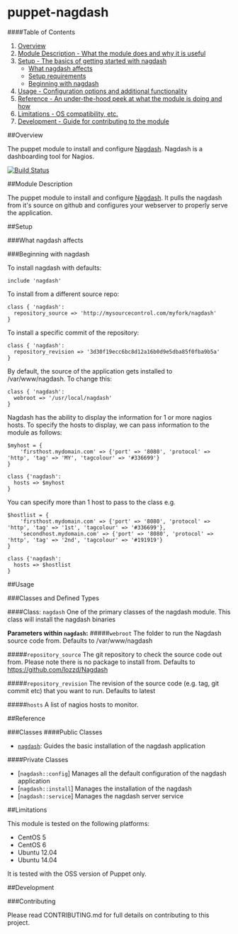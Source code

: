 # puppet-nagdash

####Table of Contents

1. [Overview](#overview)
2. [Module Description - What the module does and why it is useful](#module-description)
3. [Setup - The basics of getting started with nagdash](#setup)
    * [What nagdash affects](#what-nagdash-affects)
    * [Setup requirements](#setup-requirements)
    * [Beginning with nagdash](#beginning-with-nagdash)
4. [Usage - Configuration options and additional functionality](#usage)
5. [Reference - An under-the-hood peek at what the module is doing and how](#reference)
5. [Limitations - OS compatibility, etc.](#limitations)
6. [Development - Guide for contributing to the module](#development)


##Overview

The puppet module to install and configure [Nagdash](https://github.com/lozzd/Nagdash). Nagdash is a dashboarding tool for Nagios.

[![Build Status](https://travis-ci.org/opentable/puppet-nagdash.png?branch=master)](https://travis-ci.org/opentable/puppet-nagdash)

##Module Description

The puppet module to install and configure [Nagdash](https://github.com/lozzd/Nagdash). It pulls the nagdash from it's source on
github and configures your webserver to properly serve the application.

##Setup

###What nagdash affects

###Beginning with nagdash

To install nagdash with defaults:

```puppet
include 'nagdash'
```

To install from a different source repo:

```puppet
class { 'nagdash':
  repository_source => 'http://mysourcecontrol.com/myfork/nagdash'
}
```

To install a specific commit of the repository:

```puppet
class { 'nagdash':
  repository_revision => '3d30f19ecc6bc8d12a16b0d9e5dba85f0fba9b5a'
}
```

By default, the source of the application gets installed to /var/www/nagdash. To change this:

```puppet
class { 'nagdash':
  webroot => '/usr/local/nagdash'
}
```

Nagdash has the ability to display the information for 1 or more nagios hosts. To specify the hosts to display, we can pass information to the module as follows:

```puppet
$myhost = {
    'firsthost.mydomain.com' => {'port' => '8080', 'protocol' => 'http', 'tag' => 'MY', 'tagcolour' => '#336699'}
}

class {'nagdash':
  hosts => $myhost
}

```
You can specify more than 1 host to pass to the class e.g.

```puppet
$hostlist = {
    'firsthost.mydomain.com' => {'port' => '8080', 'protocol' => 'http', 'tag' => '1st', 'tagcolour' => '#336699'},
    'secondhost.mydomain.com' => {'port' => '8080', 'protocol' => 'http', 'tag' => '2nd', 'tagcolour' => '#191919'}
}

class {'nagdash':
  hosts => $hostlist
}

```

##Usage

###Classes and Defined Types

####Class: `nagdash`
One of the primary classes of the nagdash module. This class will install the nagdash binaries

**Parameters within `nagdash`:**
#####`webroot`
The folder to run the Nagdash source code from. Defaults to /var/www/nagdash

#####`repository_source`
The git repository to check the source code out from. Please note there is no package to install from. Defaults to https://github.com/lozzd/Nagdash

#####`repository_revision`
The revision of the source code (e.g. tag, git commit etc) that you want to run. Defaults to latest

#####`hosts`
A list of nagios hosts to monitor.


##Reference

###Classes
####Public Classes
* [`nagdash`](#class-nagdash-broker): Guides the basic installation of the nagdash application

####Private Classes
* [`nagdash::config`]  Manages all the default configuration of the nagdash application
* [`nagdash::install`] Manages the installation of the nagdash
* [`nagdash::service`] Manages the nagdash server service

##Limitations

This module is tested on the following platforms:

* CentOS 5
* CentOS 6
* Ubuntu 12.04
* Ubuntu 14.04

It is tested with the OSS version of Puppet only.

##Development

###Contributing

Please read CONTRIBUTING.md for full details on contributing to this project.
